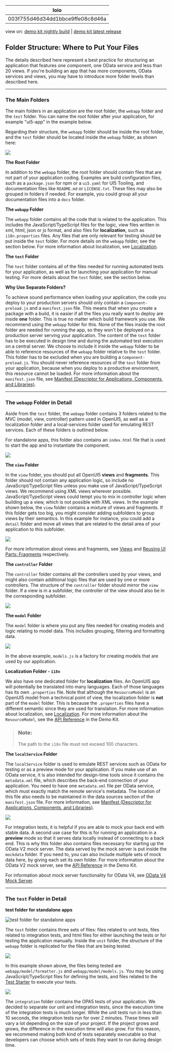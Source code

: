 <!-- loio003f755d46d34dd1bbce9ffe08c8d46a -->

| loio |
| -----|
| 003f755d46d34dd1bbce9ffe08c8d46a |

<div id="loio">

view on: [demo kit nightly build](https://sdk.openui5.org/nightly/#/topic/003f755d46d34dd1bbce9ffe08c8d46a) | [demo kit latest release](https://sdk.openui5.org/topic/003f755d46d34dd1bbce9ffe08c8d46a)</div>

## Folder Structure: Where to Put Your Files

The details described here represent a best practice for structuring an application that features one component, one OData service and less than 20 views. If you're building an app that has more components, OData services and views, you may have to introduce more folder levels than described here.

***

### The Main Folders

The main folders in an application are the root folder, the `webapp` folder and the `test` folder. You can name the root folder after your application, for example "ui5-app" in the example below.

Regarding their structure, the `webapp` folder should be inside the root folder, and the `test` folder should be located inside the `webapp` folder, as shown here:

![](images/loio03b7b462963b4bce900e8d62dcf42ee3_LowRes.png)

**The Root Folder**

In addition to the `webapp` folder, the root folder should contain files that are not part of your application coding. Examples are build configuration files, such as a `package.json` for npm or a `ui5.yaml` for UI5 Tooling, and documentation files like `README.md` or `LICENSE.txt`. These files may also be grouped in folders if needed. For example, you could group all your documentation files into a `docs` folder.

**The `webapp` Folder**

The `webapp` folder contains all the code that is related to the application. This includes the JavaScript/TypeScript files for the logic, view files written in xml, html, json or js format, and also files for **localization**, such as `i18n.properties` files. Any files that are only relevant for testing should be put inside the `test` folder. For more details on the `webapp` folder, see the section below. For more information about localization, see [Localization](Localization_91f217c.md).

**The `test` Folder**

The `test` folder contains all of the files needed for running automated tests for your application, as well as for launching your application for manual testing. For more details about the `test` folder, see the section below.

**Why Use Separate Folders?**

To achieve sound performance when loading your application, the code you deploy to your production servers should only contain a `Component-preload.js` and a `manifest.json` file. This means that when you create a package with a build, it is easier if all the files you really want to deploy are inside **one** folder. This is true no matter which build framework you use. We recommend using the `webapp` folder for this. None of the files inside the root folder are needed for running the app, so they won't be deployed on a production server serving your application. The content of the `test` folder has to be executed in design time and during the automated test execution on a central server. We choose to include it inside the `webapp` folder to be able to reference resources of the `webapp` folder relative to the `test` folder. This folder has to be excluded when you are building a `Component-preload.js`. You should never reference resources of the `test` folder from your application, because when you deploy to a productive environment, this resource cannot be loaded. For more information about the `manifest.json` file, see [Manifest \(Descriptor for Applications, Components, and Libraries\)](Manifest_Descriptor_for_Applications_Components_and_Libraries_be0cf40.md).

***

### The `webapp` Folder in Detail

Aside from the `test` folder, the `webapp` folder contains 3 folders related to the MVC \(model, view, controller\) pattern used in OpenUI5, as well as a localization folder and a local-services folder used for emulating REST services. Each of these folders is outlined below.

For standalone apps, this folder also contains an `index.html` file that is used to start the app and to instantiate the component.

![](images/loio5d11418f5cdf4eac85c9dc7784a97df1_LowRes.png)

**The `view` Folder**

In the `view` folder, you should put all OpenUI5 **views** and **fragments**. This folder should not contain any application logic, so include no JavaScript/TypeScript files unless you make use of JavaScript/TypeScript views. We recommend using XML views wherever possible. JavaScript/TypeScript views could tempt you to mix in controller logic when building up a view, which is not possible with XML views. In the example shown below, the `view` folder contains a mixture of views and fragments. If this folder gets too big, you might consider adding subfolders to group views by their semantics. In this example for instance, you could add a `detail` folder and move all views that are related to the detail area of your application to this subfolder.

![](images/loiod5340cbbd7ae423db38ed4b8b236daf2_LowRes.png)

For more information about views and fragments, see [Views](Views_91f27e3.md) and [Reusing UI Parts: Fragments](Reusing_UI_Parts_Fragments_36a5b13.md) respectively.

**The `controller` Folder**

The `controller` folder contains all the controllers used by your views, and might also contain additional logic files that are used by one or more controllers. The structure of the `controller` folder should mirror the `view` folder. If a view is in a subfolder, the controller of the view should also be in the corresponding subfolder.

![](images/loio0e935c5607ed4ca3bf910ff267416245_LowRes.png)

**The `model` Folder**

The `model` folder is where you put any files needed for creating models and logic relating to model data. This includes grouping, filtering and formatting data.

![](images/loiof990b6e5f10c4386835d49495dc4259c_LowRes.png)

In the above example, `models.js` is a factory for creating models that are used by our application.

**Localization Folder - `i18n`**

We also have one dedicated folder for **localization** files. An OpenUI5 app will potentially be translated into many languages. Each of those languages has its own `.properties` file. Note that although the `ResourceModel` is an OpenUI5 model from a technical point of view, the localization folder is **not** part of the `model` folder. This is because the `.properties` files have a different semantic since they are used for translation. For more information about localization, see [Localization](Localization_91f217c.md). For more information about the `ResourceModel`, see the [API Reference](https://sdk.openui5.org/api/sap.ui.model.resource.ResourceModel) in the Demo Kit.

> ### Note:  
> The path to the `i18n` file must not exceed 100 characters.

**The `localService` Folder**

The `localService` folder is used to emulate REST services such as OData for testing or as a preview mode for your application. If you make use of an OData service, it is also intended for design-time tools since it contains the `metadata.xml` file, which describes the back-end connection of your application. You need to have one `metadata.xml` file per OData service, which must exactly match the remote service's metadata. The location of this file also needs to be maintained in the data sources section of the `manifest.json` file. For more information, see [Manifest \(Descriptor for Applications, Components, and Libraries\)](Manifest_Descriptor_for_Applications_Components_and_Libraries_be0cf40.md).

![](images/loio00728aff82c54419b1d7acd61c76455f_LowRes.png)

For integration tests, it is helpful if you are able to mock your back end with stable data. A second use case for this is for running an application in a **preview** mode so that it serves data locally instead of connecting to a back end. This is why this folder also contains files necessary for starting up the OData V2 mock server. The data served by the mock server is put inside the `mockdata` folder. If you need to, you can also include multiple sets of mock data here, by giving each set its own folder. For more information about the OData V2 mock server, see the [API Reference](https://sdk.openui5.org/api/sap.ui.core.util.MockServer) in the Demo Kit.

For information about mock server functionality for OData V4, see [OData V4 Mock Server](Mock_Server_69d3cbd.md#loio69d3cbd4150c4ffb884e788f7f60fd93__section_od4_mock_server).

***

### The `test` Folder in Detail

  
  
**test folder for standalone apps**

![](images/loio9f45b87b36ba47de8d30f1a20f320b85_LowRes.png "test folder for standalone apps")

The `test` folder contains three sets of files: files related to unit tests, files related to integration tests, and html files for either launching the tests or for testing the application manually. Inside the `unit` folder, the structure of the `webapp` folder is replicated for the files that are being tested.

![](images/loio7958ae4e55c6419b90320a45cbcc72ae_LowRes.png)

In this example shown above, the files being tested are `webapp/model/formatter.js` and `webapp/model/models.js`. You may be using JavaScript/TypeScript files for defining the tests, and files related to the [Test Starter](Test_Starter_032be2c.md) to execute your tests.

![](images/loio05316ff7b0c94c00afc68f25a67ee4cf_LowRes.png)

The `integration` folder contains the OPA5 tests of your application. We decided to separate our unit and integration tests, since the execution time of the integration tests is much longer. While the unit tests run in less than 10 seconds, the integration tests run for over 2 minutes. These times will vary a lot depending on the size of your project. If the project grows and grows, the difference in the execution time will also grow. For this reason, we recommend making both kind of tests separately executable so that developers can choose which sets of tests they want to run during design time.

